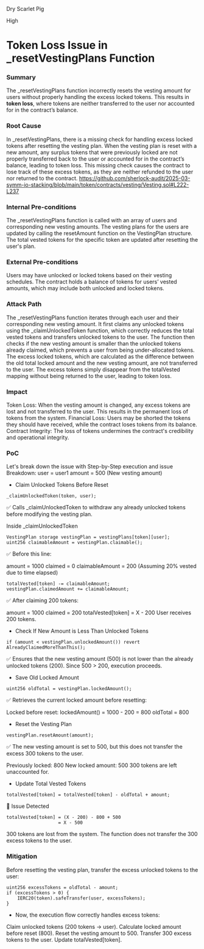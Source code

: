Dry Scarlet Pig

High

# Token Loss Issue in _resetVestingPlans Function

### Summary

The _resetVestingPlans function incorrectly resets the vesting amount for users without properly handling the excess locked tokens. This results in **token loss**, where tokens are neither transferred to the user nor accounted for in the contract’s balance.

 

### Root Cause

In _resetVestingPlans, there is a missing check for handling excess locked tokens after resetting the vesting plan. When the vesting plan is reset with a new amount, any surplus tokens that were previously locked are not properly transferred back to the user or accounted for in the contract’s balance, leading to token loss. This missing check causes the contract to lose track of these excess tokens, as they are neither refunded to the user nor returned to the contract.
https://github.com/sherlock-audit/2025-03-symm-io-stacking/blob/main/token/contracts/vesting/Vesting.sol#L222-L237

### Internal Pre-conditions

The _resetVestingPlans function is called with an array of users and corresponding new vesting amounts.
The vesting plans for the users are updated by calling the resetAmount function on the VestingPlan structure.
The total vested tokens for the specific token are updated after resetting the user's plan.

### External Pre-conditions

Users may have unlocked or locked tokens based on their vesting schedules.
The contract holds a balance of tokens for users’ vested amounts, which may include both unlocked and locked tokens.

### Attack Path

The _resetVestingPlans function iterates through each user and their corresponding new vesting amount.
It first claims any unlocked tokens using the _claimUnlockedToken function, which correctly reduces the total vested tokens and transfers unlocked tokens to the user.
The function then checks if the new vesting amount is smaller than the unlocked tokens already claimed, which prevents a user from being under-allocated tokens.
The excess locked tokens, which are calculated as the difference between the old total locked amount and the new vesting amount, are not transferred to the user.
The excess tokens simply disappear from the totalVested mapping without being returned to the user, leading to token loss.

### Impact

Token Loss: When the vesting amount is changed, any excess tokens are lost and not transferred to the user. This results in the permanent loss of tokens from the system.
Financial Loss: Users may be shorted the tokens they should have received, while the contract loses tokens from its balance.
Contract Integrity: The loss of tokens undermines the contract's credibility and operational integrity.

### PoC

Let's break down the issue with Step-by-Step execution and issue Breakdown:
user = user1
amount = 500 (New vesting amount)

-  Claim Unlocked Tokens Before Reset

```solidity
_claimUnlockedToken(token, user);
```
✅ Calls _claimUnlockedToken to withdraw any already unlocked tokens before modifying the vesting plan.

Inside _claimUnlockedToken
```solidity
VestingPlan storage vestingPlan = vestingPlans[token][user];
uint256 claimableAmount = vestingPlan.claimable();
```
✅ Before this line:

amount = 1000
claimed = 0
claimableAmount = 200 (Assuming 20% vested due to time elapsed)
```solidity
totalVested[token] -= claimableAmount;
vestingPlan.claimedAmount += claimableAmount;
```
✅ After claiming 200 tokens:

amount = 1000
claimed = 200
totalVested[token] = X - 200
User receives 200 tokens.

-  Check If New Amount is Less Than Unlocked Tokens

```solidity
if (amount < vestingPlan.unlockedAmount()) revert AlreadyClaimedMoreThanThis();
```
✅ Ensures that the new vesting amount (500) is not lower than the already unlocked tokens (200). Since 500 > 200, execution proceeds.

-  Save Old Locked Amount

```solidity
uint256 oldTotal = vestingPlan.lockedAmount();
```
✅ Retrieves the current locked amount before resetting:

Locked before reset: lockedAmount() = 1000 - 200 = 800
oldTotal = 800

-  Reset the Vesting Plan

```solidity
vestingPlan.resetAmount(amount);
```
✅ The new vesting amount is set to 500, but this does not transfer the excess 300 tokens to the user.

Previously locked: 800
New locked amount: 500
300 tokens are left unaccounted for.

-  Update Total Vested Tokens

```solidity
totalVested[token] = totalVested[token] - oldTotal + amount;
```
🔴 Issue Detected

```solidity
totalVested[token] = (X - 200) - 800 + 500
                   = X - 500
```
300 tokens are lost from the system.
The function does not transfer the 300 excess tokens to the user.

### Mitigation

Before resetting the vesting plan, transfer the excess unlocked tokens to the user:

```solidity
uint256 excessTokens = oldTotal - amount;
if (excessTokens > 0) {
    IERC20(token).safeTransfer(user, excessTokens);
}
```

- Now, the execution flow correctly handles excess tokens:

Claim unlocked tokens (200 tokens → user).
Calculate locked amount before reset (800).
Reset the vesting amount to 500.
Transfer 300 excess tokens to the user.
Update totalVested[token].